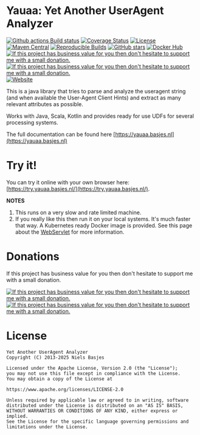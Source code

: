 Yauaa: Yet Another UserAgent Analyzer
========================================
[![Github actions Build status](https://img.shields.io/github/actions/workflow/status/nielsbasjes/yauaa/build.yml?branch=main)](https://github.com/nielsbasjes/yauaa/actions)
[![Coverage Status](https://img.shields.io/codecov/c/github/nielsbasjes/yauaa)](https://app.codecov.io/gh/nielsbasjes/yauaa)
[![License](https://img.shields.io/:license-apache-blue.svg)](https://www.apache.org/licenses/LICENSE-2.0.html)
[![Maven Central](https://img.shields.io/maven-central/v/nl.basjes.parse.useragent/yauaa-parent.svg)](https://central.sonatype.com/namespace/nl.basjes.parse.useragent)
[![Reproducible Builds](https://img.shields.io/endpoint?url=https://raw.githubusercontent.com/jvm-repo-rebuild/reproducible-central/master/content/nl/basjes/parse/useragent/yauaa/badge.json)](https://github.com/jvm-repo-rebuild/reproducible-central/blob/master/content/nl/basjes/parse/useragent/yauaa/README.md)
[![GitHub stars](https://img.shields.io/github/stars/nielsbasjes/yauaa?label=GitHub%20stars)](https://github.com/nielsbasjes/yauaa/stargazers)
[![Docker Hub](https://img.shields.io/docker/pulls/nielsbasjes/yauaa)](https://hub.docker.com/r/nielsbasjes/yauaa)
[![If this project has business value for you then don't hesitate to support me with a small donation.](https://img.shields.io/badge/Sponsor%20me-via%20Github-red.svg)](https://github.com/sponsors/nielsbasjes)
[![If this project has business value for you then don't hesitate to support me with a small donation.](https://img.shields.io/badge/Donations-via%20Paypal-red.svg)](https://www.paypal.me/nielsbasjes)
[![Website](https://img.shields.io/badge/https://-yauaa.basjes.nl-blue.svg)](https://yauaa.basjes.nl/)

This is a java library that tries to parse and analyze the useragent string (and when available the User-Agent Client Hints) and extract as many relevant attributes as possible.

Works with Java, Scala, Kotlin and provides ready for use UDFs for several processing systems.

The full documentation can be found here [https://yauaa.basjes.nl](https://yauaa.basjes.nl)

Try it!
=======
You can try it online with your own browser here: [https://try.yauaa.basjes.nl/](https://try.yauaa.basjes.nl/).

**NOTES**
1. This runs on a very slow and rate limited machine.
2. If you really like this then run it on your local systems. It's much faster that way.
   A Kubernetes ready Docker image is provided. See this page about the [WebServlet](https://yauaa.basjes.nl/using/webservlet) for more information.

Donations
===
If this project has business value for you then don't hesitate to support me with a small donation.

[![If this project has business value for you then don't hesitate to support me with a small donation.](https://img.shields.io/badge/Donations-via%20Github-red.svg)](https://github.com/sponsors/nielsbasjes)
[![If this project has business value for you then don't hesitate to support me with a small donation.](https://img.shields.io/badge/Donations-via%20Paypal-red.svg)](https://www.paypal.me/nielsbasjes)

License
=======

    Yet Another UserAgent Analyzer
    Copyright (C) 2013-2025 Niels Basjes

    Licensed under the Apache License, Version 2.0 (the "License");
    you may not use this file except in compliance with the License.
    You may obtain a copy of the License at

    https://www.apache.org/licenses/LICENSE-2.0

    Unless required by applicable law or agreed to in writing, software
    distributed under the License is distributed on an "AS IS" BASIS,
    WITHOUT WARRANTIES OR CONDITIONS OF ANY KIND, either express or implied.
    See the License for the specific language governing permissions and
    limitations under the License.
